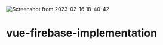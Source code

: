 ![Screenshot from 2023-02-16 18-40-42](https://user-images.githubusercontent.com/63925374/219380488-c93771f6-13df-4b54-9f60-2e61c02d9456.png)
# vue-firebase-implementation
